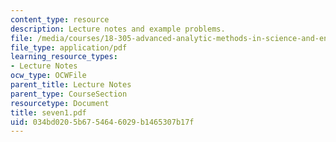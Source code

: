 ```yaml
---
content_type: resource
description: Lecture notes and example problems.
file: /media/courses/18-305-advanced-analytic-methods-in-science-and-engineering-fall-2004/034bd0205b6754646029b1465307b17f_seven1.pdf
file_type: application/pdf
learning_resource_types:
- Lecture Notes
ocw_type: OCWFile
parent_title: Lecture Notes
parent_type: CourseSection
resourcetype: Document
title: seven1.pdf
uid: 034bd020-5b67-5464-6029-b1465307b17f
---
```

